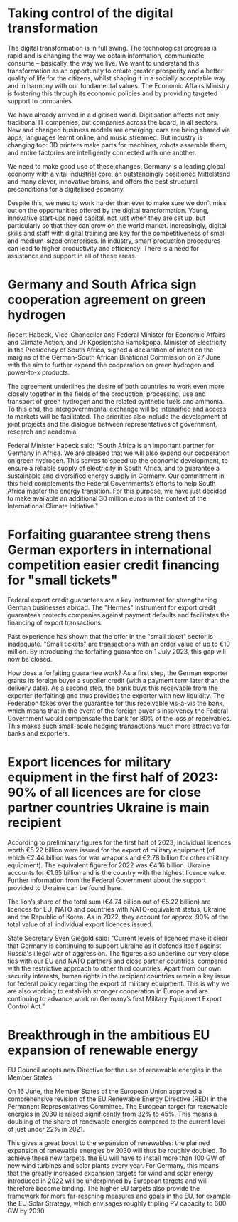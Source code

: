 # Taking control of the digital transformation
The digital transformation is in full swing. The technological progress is rapid and is changing the way we obtain information, communicate, consume – basically, the way we live. We want to understand this transformation as an opportunity to create greater prosperity and a better quality of life for the citizens, whilst shaping it in a socially acceptable way and in harmony with our fundamental values. The Economic Affairs Ministry is fostering this through its economic policies and by providing targeted support to companies.

We have already arrived in a digitised world. Digitisation affects not only traditional IT companies, but companies across the board, in all sectors. New and changed business models are emerging: cars are being shared via apps, languages learnt online, and music streamed. But industry is changing too: 3D printers make parts for machines, robots assemble them, and entire factories are intelligently connected with one another.

We need to make good use of these changes. Germany is a leading global economy with a vital industrial core, an outstandingly positioned Mittelstand and many clever, innovative brains, and offers the best structural preconditions for a digitalised economy.

Despite this, we need to work harder than ever to make sure we don’t miss out on the opportunities offered by the digital transformation. Young, innovative start-ups need capital, not just when they are set up, but particularly so that they can grow on the world market. Increasingly, digital skills and staff with digital training are key for the competitiveness of small and medium-sized enterprises. In industry, smart production procedures can lead to higher productivity and efficiency. There is a need for assistance and support in all of these areas.

# Germany and South Africa sign cooperation agreement on green hydrogen
Robert Habeck, Vice-Chancellor and Federal Minister for Economic Affairs and Climate Action, and Dr Kgosientsho Ramokgopa, Minister of Electricity in the Presidency of South Africa, signed a declaration of intent on the margins of the German-South African Binational Commission on 27 June with the aim to further expand the cooperation on green hydrogen and power-to-x products.

The agreement underlines the desire of both countries to work even more closely together in the fields of the production, processing, use and transport of green hydrogen and the related synthetic fuels and ammonia. To this end, the intergovernmental exchange will be intensified and access to markets will be facilitated. The priorities also include the development of joint projects and the dialogue between representatives of government, research and academia.

Federal Minister Habeck said: "South Africa is an important partner for Germany in Africa. We are pleased that we will also expand our cooperation on green hydrogen. This serves to speed up the economic development, to ensure a reliable supply of electricity in South Africa, and to guarantee a sustainable and diversified energy supply in Germany. Our commitment in this field complements the Federal Governments’s efforts to help South Africa master the energy transition. For this purpose, we have just decided to make available an additional 30 million euros in the context of the International Climate Initiative."

# Forfaiting guarantee streng thens German exporters in international competition easier credit financing for "small tickets"

Federal export credit guarantees are a key instrument for strengthening German businesses abroad. The "Hermes" instrument for export credit guarantees protects companies against payment defaults and facilitates the financing of export transactions.

Past experience has shown that the offer in the "small ticket" sector is inadequate. "Small tickets" are transactions with an order value of up to €10 million. By introducing the forfaiting guarantee on 1 July 2023, this gap will now be closed.

How does a forfaiting guarantee work? As a first step, the German exporter grants its foreign buyer a supplier credit (with a payment term later than the delivery date). As a second step, the bank buys this receivable from the exporter (forfaiting) and thus provides the exporter with new liquidity. The Federation takes over the guarantee for this receivable vis-à-vis the bank, which means that in the event of the foreign buyer's insolvency the Federal Government would compensate the bank for 80% of the loss of receivables. This makes such small-scale hedging transactions much more attractive for banks and exporters.

# Export licences for military equipment in the first half of 2023: 90% of all licences are for close partner countries Ukraine is main recipient
According to preliminary figures for the first half of 2023, individual licences worth €5.22 billion were issued for the export of military equipment (of which €2.44 billion was for war weapons and €2.78 billion for other military equipment). The equivalent figure for 2022 was €4.16 billion. Ukraine accounts for €1.65 billion and is the country with the highest licence value. Further information from the Federal Government about the support provided to Ukraine can be found here.

The lion’s share of the total sum (€4.74 billion out of €5.22 billion) are licences for EU, NATO and countries with NATO-equivalent status, Ukraine and the Republic of Korea. As in 2022, they account for approx. 90% of the total value of all individual export licences issued.

State Secretary Sven Giegold said: "Current levels of licences make it clear that Germany is continuing to support Ukraine as it defends itself against Russia's illegal war of aggression. The figures also underline our very close ties with our EU and NATO partners and close partner countries, compared with the restrictive approach to other third countries. Apart from our own security interests, human rights in the recipient countries remain a key issue for federal policy regarding the export of military equipment. This is why we are also working to establish stronger cooperation in Europe and are continuing to advance work on Germany’s first Military Equipment Export Control Act.”

# Breakthrough in the ambitious EU expansion of renewable energy
EU Council adopts new Directive for the use of renewable energies in the Member States

On 16 June, the Member States of the European Union approved a comprehensive revision of the EU Renewable Energy Directive (RED) in the Permanent Representatives Committee. The European target for renewable energies in 2030 is raised significantly from 32% to 45%. This means a doubling of the share of renewable energies compared to the current level of just under 22% in 2021.

This gives a great boost to the expansion of renewables: the planned expansion of renewable energies by 2030 will thus be roughly doubled. To achieve these new targets, the EU will have to install more than 100 GW of new wind turbines and solar plants every year. For Germany, this means that the greatly increased expansion targets for wind and solar energy introduced in 2022 will be underpinned by European targets and will therefore become binding. The higher EU targets also provide the framework for more far-reaching measures and goals in the EU, for example the EU Solar Strategy, which envisages roughly tripling PV capacity to 600 GW by 2030.